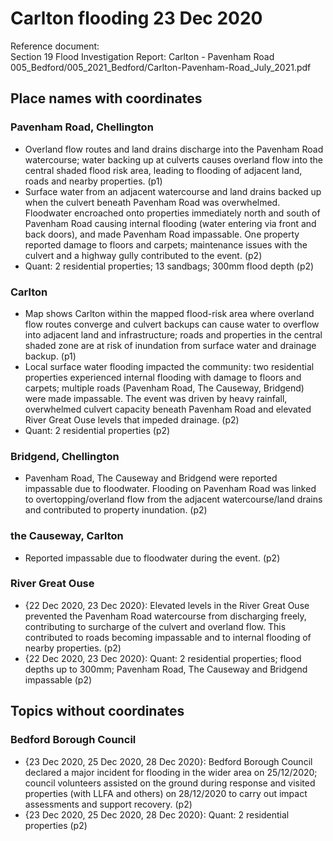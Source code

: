 

# Carlton flooding 23 Dec 2020

Reference document:<br>Section 19 Flood Investigation Report: Carlton - Pavenham Road<br>005\_Bedford/005\_2021\_Bedford/Carlton-Pavenham-Road\_July\_2021.pdf

## Place names with coordinates

### Pavenham Road, Chellington
* Overland flow routes and land drains discharge into the Pavenham Road watercourse; water backing up at culverts causes overland flow into the central shaded flood risk area, leading to flooding of adjacent land, roads and nearby properties. (p1)
* Surface water from an adjacent watercourse and land drains backed up when the culvert beneath Pavenham Road was overwhelmed. Floodwater encroached onto properties immediately north and south of Pavenham Road causing internal flooding (water entering via front and back doors), and made Pavenham Road impassable. One property reported damage to floors and carpets; maintenance issues with the culvert and a highway gully contributed to the event. (p2)
* Quant: 2 residential properties; 13 sandbags; 300mm flood depth (p2)

### Carlton
* Map shows Carlton within the mapped flood-risk area where overland flow routes converge and culvert backups can cause water to overflow into adjacent land and infrastructure; roads and properties in the central shaded zone are at risk of inundation from surface water and drainage backup. (p1)
* Local surface water flooding impacted the community: two residential properties experienced internal flooding with damage to floors and carpets; multiple roads (Pavenham Road, The Causeway, Bridgend) were made impassable. The event was driven by heavy rainfall, overwhelmed culvert capacity beneath Pavenham Road and elevated River Great Ouse levels that impeded drainage. (p2)
* Quant: 2 residential properties (p2)

### Bridgend, Chellington
* Pavenham Road, The Causeway and Bridgend were reported impassable due to floodwater. Flooding on Pavenham Road was linked to overtopping/overland flow from the adjacent watercourse/land drains and contributed to property inundation. (p2)

### the Causeway, Carlton
* Reported impassable due to floodwater during the event. (p2)

### River Great Ouse
* {22 Dec 2020, 23 Dec 2020}: Elevated levels in the River Great Ouse prevented the Pavenham Road watercourse from discharging freely, contributing to surcharge of the culvert and overland flow. This contributed to roads becoming impassable and to internal flooding of nearby properties. (p2)
* {22 Dec 2020, 23 Dec 2020}: Quant: 2 residential properties; flood depths up to 300mm; Pavenham Road, The Causeway and Bridgend impassable (p2)


## Topics without coordinates

### Bedford Borough Council
* {23 Dec 2020, 25 Dec 2020, 28 Dec 2020}: Bedford Borough Council declared a major incident for flooding in the wider area on 25/12/2020; council volunteers assisted on the ground during response and visited properties (with LLFA and others) on 28/12/2020 to carry out impact assessments and support recovery. (p2)
* {23 Dec 2020, 25 Dec 2020, 28 Dec 2020}: Quant: 2 residential properties (p2)
